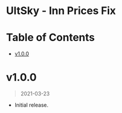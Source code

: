 # UltSky - Inn Prices Fix

# Table of Contents

<!-- TOC -->

- [v1.0.0](#v100)

<!-- /TOC -->


# v1.0.0 
>2021-03-23

- Initial release.